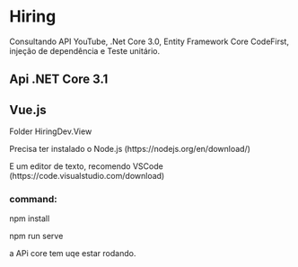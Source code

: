 # Hiring
Consultando API YouTube, .Net Core 3.0, Entity Framework Core CodeFirst, injeção de dependência e Teste unitário.

## Api .NET Core 3.1


## Vue.js
Folder HiringDev.View

<p>Precisa ter instalado o Node.js (https://nodejs.org/en/download/)</p>
<p>E um editor de texto, recomendo VSCode (https://code.visualstudio.com/download)</p>

### command:

npm install<br />
>>
npm run serve<br />

a APi core tem uqe estar rodando.
